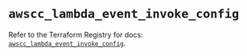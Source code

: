 # `awscc_lambda_event_invoke_config`

Refer to the Terraform Registry for docs: [`awscc_lambda_event_invoke_config`](https://registry.terraform.io/providers/hashicorp/awscc/0.70.0/docs/resources/lambda_event_invoke_config).
